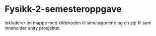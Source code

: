 # Fysikk-2-semesteroppgave
Inkluderer en mappe med kildekoden til simulasjonene og en zip fil som inneholder unity prosjektet.

